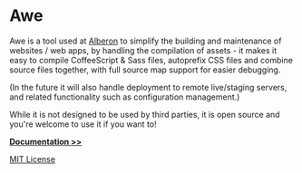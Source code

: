 # Awe

Awe is a tool used at [Alberon](http://www.alberon.co.uk) to simplify the building and maintenance of websites / web apps, by handling the compilation of assets - it makes it easy to compile CoffeeScript & Sass files, autoprefix CSS files and combine source files together, with full source map support for easier debugging.

(In the future it will also handle deployment to remote live/staging servers, and related functionality such as configuration management.)

While it is not designed to be used by third parties, it is open source and you're welcome to use it if you want to!

**[Documentation >>](http://awe.alberon.co.uk/)**

[MIT License](LICENSE.md)
